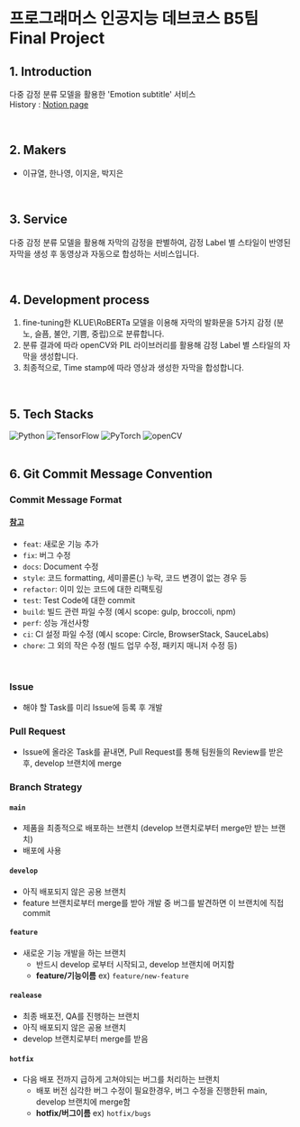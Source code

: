 # 프로그래머스 인공지능 데브코스 B5팀 Final Project

## 1. Introduction
다중 감정 분류 모델을 활용한 'Emotion subtitle' 서비스
<br>
History : [Notion page](https://daisylee.notion.site/b5-4-2dfe4e8c3a7b48fabe3bf29f3de60076)

<br>

## 2. Makers
- 이규열, 한나영, 이지윤, 박지은


<br>

## 3. Service
다중 감정 분류 모델을 활용해 자막의 감정을 판별하여, 감정 Label 별 스타일이 반영된 자막을 생성 후 동영상과 자동으로 합성하는 서비스입니다.

<br>

## 4. Development process
1. fine-tuning한 KLUE\RoBERTa 모델을 이용해 자막의 발화문을 5가지 감정 (분노, 슬픔, 불안, 기쁨, 중립)으로 분류합니다.
2. 분류 결과에 따라 openCV와 PIL 라이브러리를 활용해 감정 Label 별 스타일의 자막을 생성합니다.
3. 최종적으로, Time stamp에 따라 영상과 생성한 자막을 합성합니다.

<br>

## 5. Tech Stacks
![Python](https://img.shields.io/badge/-Python-14354C?style=flat-square&logo=Python)
![TensorFlow](https://img.shields.io/badge/TensorFlow-%23FF6F00.svg?style=flat-square&logo=TensorFlow&logoColor=white)
![PyTorch](https://img.shields.io/badge/PyTorch-%23EE4C2C.svg?style=flat-square&logo=PyTorch&logoColor=white)
![openCV](https://img.shields.io/badge/opencv-5C3EE8?style=flat-square&logo=opencv&logoColor=black)
<br/>
<br>
  
## 6. Git Commit Message Convention
### Commit Message Format

#### [참고](https://underflow101.tistory.com/31)

- `feat`: 새로운 기능 추가
- `fix`: 버그 수정
- `docs`: Document 수정
- `style`: 코드 formatting, 세미콜론(;) 누락, 코드 변경이 없는 경우 등
- `refactor`: 이미 있는 코드에 대한 리팩토링
- `test`: Test Code에 대한 commit
- `build`: 빌드 관련 파일 수정 (예시 scope: gulp, broccoli, npm)
- `perf`: 성능 개선사항
- `ci`: CI 설정 파일 수정 (예시 scope: Circle, BrowserStack, SauceLabs)
- `chore`: 그 외의 작은 수정 (빌드 업무 수정, 패키지 매니저 수정 등)

</div>
</details>
<br />

### Issue
- 해야 할 Task를 미리 Issue에 등록 후 개발

### Pull Request
- Issue에 올라온 Task를 끝내면, Pull Request를 통해 팀원들의 Review를 받은 후, develop 브랜치에 merge

### Branch Strategy

#### `main`
- 제품을 최종적으로 배포하는 브랜치 (develop 브랜치로부터 merge만 받는 브랜치)
- 배포에 사용

#### `develop`
- 아직 배포되지 않은 공용 브랜치
- feature 브랜치로부터 merge를 받아 개발 중 버그를 발견하면 이 브랜치에 직접 commit

#### `feature`
- 새로운 기능 개발을 하는 브랜치
  - 반드시 develop 로부터 시작되고, develop 브랜치에 머지함
  - **feature/기능이름**
    ex) `feature/new-feature`
    
#### `realease`
- 최종 배포전, QA를 진행하는 브랜치
- 아직 배포되지 않은 공용 브랜치
- develop 브랜치로부터 merge를 받음

#### `hotfix`
- 다음 배포 전까지 급하게 고쳐야되는 버그를 처리하는 브랜치
  - 배포 버전 심각한 버그 수정이 필요한경우, 버그 수정을 진행한뒤 main, develop 브랜치에 merge함
  - **hotfix/버그이름**
    ex) `hotfix/bugs`

